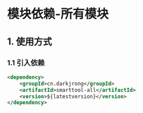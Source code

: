 # 模块依赖-所有模块

## 1. 使用方式
### 1.1 引入依赖
```xml
<dependency>
    <groupId>cn.darkjrong</groupId>
    <artifactId>smarttool-all</artifactId>
    <version>${latestversion}</version>
</dependency>
```


















